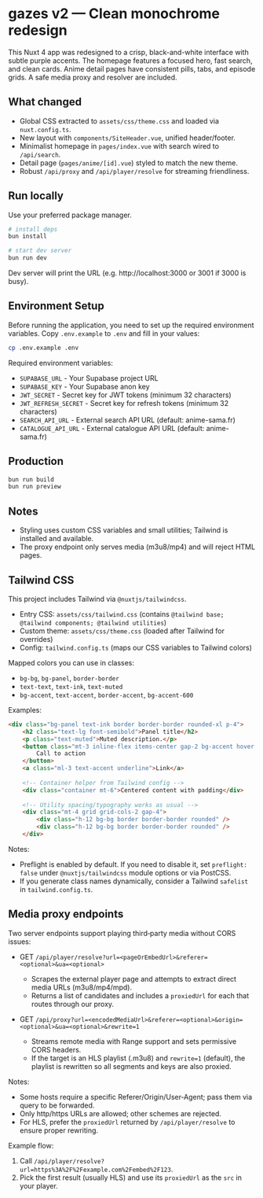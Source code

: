 # gazes v2 — Clean monochrome redesign

This Nuxt 4 app was redesigned to a crisp, black-and-white interface with subtle purple accents. The homepage features a focused hero, fast search, and clean cards. Anime detail pages have consistent pills, tabs, and episode grids. A safe media proxy and resolver are included.

## What changed
- Global CSS extracted to `assets/css/theme.css` and loaded via `nuxt.config.ts`.
- New layout with `components/SiteHeader.vue`, unified header/footer.
- Minimalist homepage in `pages/index.vue` with search wired to `/api/search`.
- Detail page (`pages/anime/[id].vue`) styled to match the new theme.
- Robust `/api/proxy` and `/api/player/resolve` for streaming friendliness.

## Run locally
Use your preferred package manager.

```bash
# install deps
bun install

# start dev server
bun run dev
```

Dev server will print the URL (e.g. http://localhost:3000 or 3001 if 3000 is busy).

## Environment Setup

Before running the application, you need to set up the required environment variables. Copy `.env.example` to `.env` and fill in your values:

```bash
cp .env.example .env
```

Required environment variables:
- `SUPABASE_URL` - Your Supabase project URL
- `SUPABASE_KEY` - Your Supabase anon key
- `JWT_SECRET` - Secret key for JWT tokens (minimum 32 characters)
- `JWT_REFRESH_SECRET` - Secret key for refresh tokens (minimum 32 characters)
- `SEARCH_API_URL` - External search API URL (default: anime-sama.fr)
- `CATALOGUE_API_URL` - External catalogue API URL (default: anime-sama.fr)

## Production
```bash
bun run build
bun run preview
```

## Notes
- Styling uses custom CSS variables and small utilities; Tailwind is installed and available.
- The proxy endpoint only serves media (m3u8/mp4) and will reject HTML pages.

## Tailwind CSS

This project includes Tailwind via `@nuxtjs/tailwindcss`.

- Entry CSS: `assets/css/tailwind.css` (contains `@tailwind base; @tailwind components; @tailwind utilities`)
- Custom theme: `assets/css/theme.css` (loaded after Tailwind for overrides)
- Config: `tailwind.config.ts` (maps our CSS variables to Tailwind colors)

Mapped colors you can use in classes:

- `bg-bg`, `bg-panel`, `border-border`
- `text-text`, `text-ink`, `text-muted`
- `bg-accent`, `text-accent`, `border-accent`, `bg-accent-600`

Examples:

```html
<div class="bg-panel text-ink border border-border rounded-xl p-4">
	<h2 class="text-lg font-semibold">Panel title</h2>
	<p class="text-muted">Muted description.</p>
	<button class="mt-3 inline-flex items-center gap-2 bg-accent hover:bg-accent-600 text-white font-semibold px-3 py-2 rounded-lg">
		Call to action
	</button>
	<a class="ml-3 text-accent underline">Link</a>
  
	<!-- Container helper from Tailwind config -->
	<div class="container mt-6">Centered content with padding</div>
  
	<!-- Utility spacing/typography works as usual -->
	<div class="mt-4 grid grid-cols-2 gap-4">
		<div class="h-12 bg-bg border border-border rounded" />
		<div class="h-12 bg-bg border border-border rounded" />
	</div>
```

Notes:

- Preflight is enabled by default. If you need to disable it, set `preflight: false` under `@nuxtjs/tailwindcss` module options or via PostCSS.
- If you generate class names dynamically, consider a Tailwind `safelist` in `tailwind.config.ts`.

## Media proxy endpoints

Two server endpoints support playing third‑party media without CORS issues:

- GET `/api/player/resolve?url=<pageOrEmbedUrl>&referer=<optional>&ua=<optional>`
	- Scrapes the external player page and attempts to extract direct media URLs (m3u8/mp4/mpd).
	- Returns a list of candidates and includes a `proxiedUrl` for each that routes through our proxy.

- GET `/api/proxy?url=<encodedMediaUrl>&referer=<optional>&origin=<optional>&ua=<optional>&rewrite=1`
	- Streams remote media with Range support and sets permissive CORS headers.
	- If the target is an HLS playlist (.m3u8) and `rewrite=1` (default), the playlist is rewritten so all segments and keys are also proxied.

Notes:
- Some hosts require a specific Referer/Origin/User‑Agent; pass them via query to be forwarded.
- Only http/https URLs are allowed; other schemes are rejected.
- For HLS, prefer the `proxiedUrl` returned by `/api/player/resolve` to ensure proper rewriting.

Example flow:
1. Call `/api/player/resolve?url=https%3A%2F%2Fexample.com%2Fembed%2F123`.
2. Pick the first result (usually HLS) and use its `proxiedUrl` as the `src` in your player.
